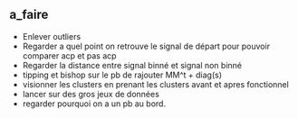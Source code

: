 ## a_faire 

- Enlever outliers 
- Regarder a quel point on retrouve le signal de départ pour pouvoir comparer acp et pas acp 
- Regarder la distance entre signal binné et signal non binné 
- tipping et bishop sur le pb de rajouter MM^t + diag(s) 
- visionner les clusters en prenant les clusters avant et apres fonctionnel 
- lancer sur des gros jeux de données
- regarder pourquoi on a un pb au bord.